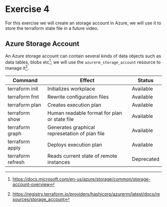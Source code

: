 # Exercise 4

For this exercise we will create an storage account in Azure, we will use it to store the terraform state file in a future video.

## Azure Storage Account

An Azure storage account can contain several kinds of data objects such as data tables, blobs etc[^1]; we will use the ```azurerm_storage_account``` resource to manage it[^2]. 


Command           |  Effect                                          | Status
------------------|--------------------------------------------------|------------
terraform init    | Initializes workplace                            | Available
terraform fmt     | Rewrite configuration files                      | Available
terraform plan    | Creates execution plan                           | Available
terraform show    | Human readable format for plan or state file     | Available
terraform graph   | Generates graphical represetation of plan file   | Available
terraform apply   | Deploys execution plan                           | Available
terraform refresh | Reads current state of remote instances          | Deprecated

[^1]: https://docs.microsoft.com/en-us/azure/storage/common/storage-account-overview
[^2]: https://registry.terraform.io/providers/hashicorp/azurerm/latest/docs/resources/storage_account


